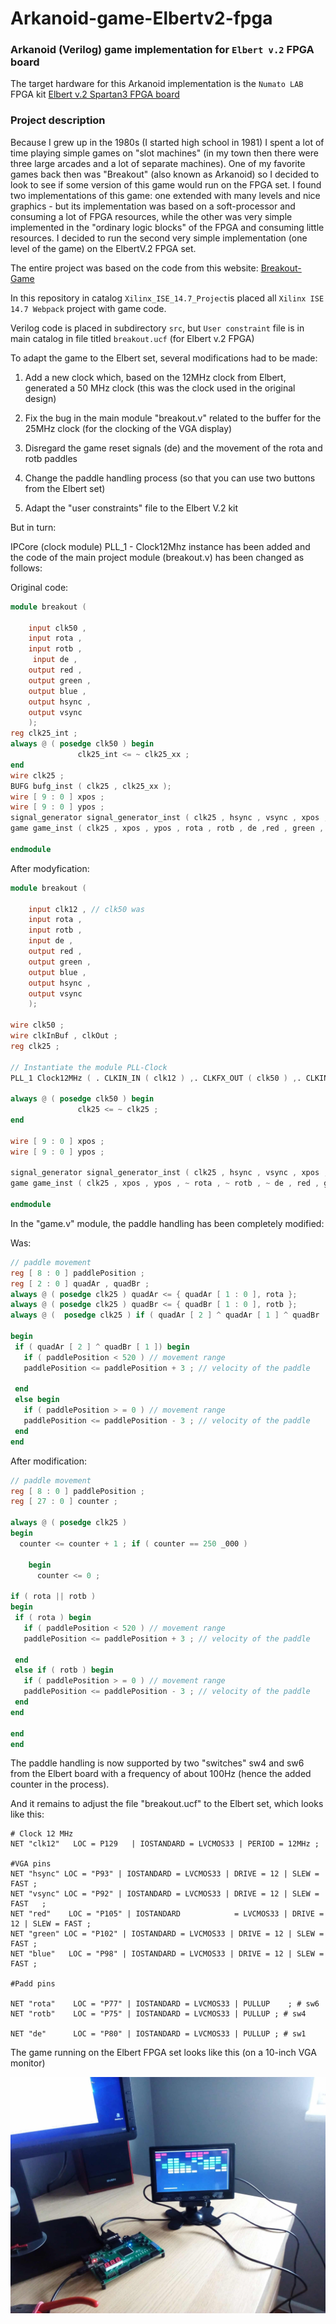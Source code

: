 # Arkanoid-game-Elbertv2-fpga
### Arkanoid (Verilog) game implementation for `Elbert v.2` FPGA board

The target hardware for this Arkanoid implementation is the `Numato LAB` FPGA kit
[Elbert v.2 Spartan3 FPGA board](https://numato.com/product/elbert-v2-spartan-3a-fpga-development-board/)

### Project description
Because I grew up in the 1980s (I started high school in 1981) I spent a lot of time playing simple games on "slot machines" (in my town then there were three large arcades and a lot of separate machines). One of my favorite games back then was "Breakout" (also known as Arkanoid) so I decided to look to see if some version of this game would run on the FPGA set. I found two implementations of this game: one extended with many levels and nice graphics - but its implementation was based on a soft-processor and consuming a lot of FPGA resources, while the other was very simple implemented in the "ordinary logic blocks" of the FPGA and consuming little resources. I decided to run the second very simple implementation (one level of the game) on the ElbertV.2 FPGA set.

The entire project was based on the code from this website:
[Breakout-Game](https://www.instructables.com/Breakout-Game/)

In this repository in catalog `Xilinx_ISE_14.7_Project`is placed all `Xilinx ISE
14.7 Webpack` project with game code.

Verilog code is placed in subdirectory `src`, but `User constraint` file is in main catalog in file titled `breakout.ucf` (for Elbert v.2 FPGA)

To adapt the game to the Elbert set, several modifications had to be made:

1) Add a new clock which, based on the 12MHz clock from Elbert, generated a 50 MHz clock (this was the clock used in the original design)

2) Fix the bug in the main module "breakout.v" related to the buffer for the 25MHz clock (for the clocking of the VGA display)

3) Disregard the game reset signals (de) and the movement of the rota and rotb paddles

4) Change the paddle handling process (so that you can use two buttons from the Elbert set)

5) Adapt the "user constraints" file to the Elbert V.2 kit

But in turn:

IPCore (clock module) PLL_1 - Clock12Mhz instance has been added and the code of the main project module (breakout.v) has been changed as follows:

Original code:
```verilog
module breakout (

    input clk50 , 
    input rota , 
    input rotb , 
     input de , 
    output red , 
    output green , 
    output blue , 
    output hsync ,
    output vsync
    ); 
reg clk25_int ; 
always @ ( posedge clk50 ) begin
               clk25_int <= ~ clk25_xx ; 
end
wire clk25 ; 
BUFG bufg_inst ( clk25 , clk25_xx ); 
wire [ 9 : 0 ] xpos ; 
wire [ 9 : 0 ] ypos ; 
signal_generator signal_generator_inst ( clk25 , hsync , vsync , xpos , ypos ); 
game game_inst ( clk25 , xpos , ypos , rota , rotb , de ,red , green , blue );                                                                  

endmodule
```
After modyfication:
```verilog
module breakout (

    input clk12 , // clk50 was 
    input rota , 
    input rotb , 
    input de , 
    output red , 
    output green , 
    output blue , 
    output hsync , 
    output vsync
    );
	 
wire clk50 ; 	 
wire clkInBuf , clkOut ; 
reg clk25 ;

// Instantiate the module PLL-Clock 
PLL_1 Clock12MHz ( . CLKIN_IN ( clk12 ) ,. CLKFX_OUT ( clk50 ) ,. CLKIN_IBUFG_OUT ( clkInBuf ) ,. CLK0_OUT ( clkOut ) ); 
     
always @ ( posedge clk50 ) begin
               clk25 <= ~ clk25 ; 
end

wire [ 9 : 0 ] xpos ; 
wire [ 9 : 0 ] ypos ;

signal_generator signal_generator_inst ( clk25 , hsync , vsync , xpos , ypos ); 
game game_inst ( clk25 , xpos , ypos , ~ rota , ~ rotb , ~ de , red , green , blue );                                                                     

endmodule
```
In the "game.v" module, the paddle handling has been completely modified:

Was:
```verilog
// paddle movement   
reg [ 8 : 0 ] paddlePosition ; 
reg [ 2 : 0 ] quadAr , quadBr ; 
always @ ( posedge clk25 ) quadAr <= { quadAr [ 1 : 0 ], rota }; 
always @ ( posedge clk25 ) quadBr <= { quadBr [ 1 : 0 ], rotb }; 
always @ (  posedge clk25 ) if ( quadAr [ 2 ] ^ quadAr [ 1 ] ^ quadBr [ 2 ] ^ quadBr [ 1 ])
   
begin
 if ( quadAr [ 2 ] ^ quadBr [ 1 ]) begin
   if ( paddlePosition < 520 ) // movement range 
   paddlePosition <= paddlePosition + 3 ; // velocity of the paddle            
   
 end
 else begin
   if ( paddlePosition > = 0 ) // movement range 
   paddlePosition <= paddlePosition - 3 ; // velocity of the paddle             
 end
end
```
After modification:
```verilog
// paddle movement   
reg [ 8 : 0 ] paddlePosition ; 
reg [ 27 : 0 ] counter ;

always @ ( posedge clk25 )
begin
  counter <= counter + 1 ; if ( counter == 250 _000 ) 
    
    begin
      counter <= 0 ; 
                
if ( rota || rotb )
begin
 if ( rota ) begin
   if ( paddlePosition < 520 ) // movement range 
   paddlePosition <= paddlePosition + 3 ; // velocity of the paddle           
   
 end
 else if ( rotb ) begin
   if ( paddlePosition > = 0 ) // movement range 
   paddlePosition <= paddlePosition - 3 ; // velocity of the paddle              
 end
end
 
end
end
```
The paddle handling is now supported by two "switches" sw4 and sw6 from the Elbert board with a frequency of about 100Hz (hence the added counter in the process).

And it remains to adjust the file "breakout.ucf" to the Elbert set, which looks like this:
```code
# Clock 12 MHz 
NET "clk12"   LOC = P129   | IOSTANDARD = LVCMOS33 | PERIOD = 12MHz ; 
 
#VGA pins 
NET "hsync" LOC = "P93" | IOSTANDARD = LVCMOS33 | DRIVE = 12 | SLEW = FAST ;                                              
NET "vsync" LOC = "P92" | IOSTANDARD = LVCMOS33 | DRIVE = 12 | SLEW = FAST   ;                                         
NET "red"    LOC = "P105" | IOSTANDARD            = LVCMOS33 | DRIVE = 12 | SLEW = FAST ;                                            
NET "green" LOC = "P102" | IOSTANDARD = LVCMOS33 | DRIVE = 12 | SLEW = FAST ;                                             
NET "blue"   LOC = "P98" | IOSTANDARD = LVCMOS33 | DRIVE = 12 | SLEW =           FAST ;

#Padd pins
                                          
NET "rota"    LOC = "P77" | IOSTANDARD = LVCMOS33 | PULLUP    ; # sw6 
NET "rotb"    LOC = "P75" | IOSTANDARD = LVCMOS33 | PULLUP ; # sw4                
                                                                           
NET "de"      LOC = "P80" | IOSTANDARD = LVCMOS33 | PULLUP ; # sw1         
```
The game running on the Elbert FPGA set looks like this (on a 10-inch VGA monitor)

![LPC IO Cycles](images/Elbert2_Breakout.jpg)
